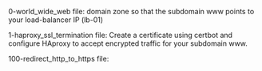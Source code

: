 0-world_wide_web file: domain zone so that the subdomain www points to your load-balancer IP (lb-01)

1-haproxy_ssl_termination file: Create a certificate using certbot and configure HAproxy to accept encrypted traffic for your subdomain www.

100-redirect_http_to_https file: 